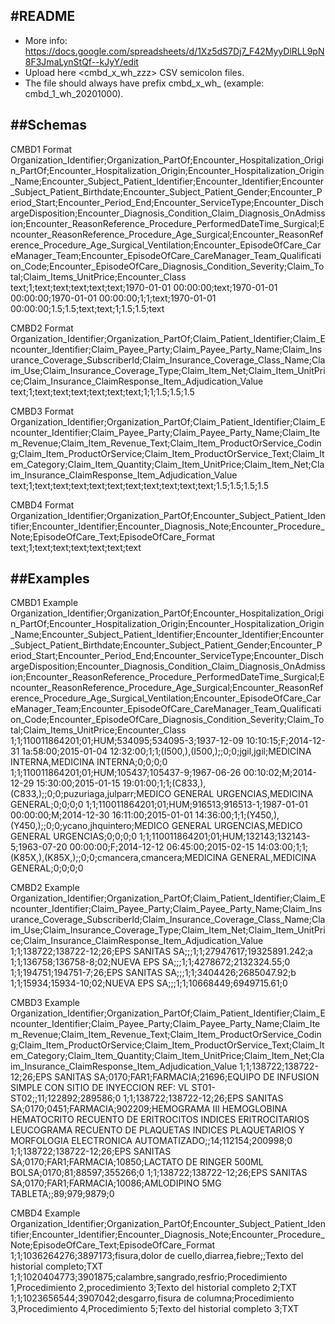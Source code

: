 #README
-------

- More info: https://docs.google.com/spreadsheets/d/1Xz5dS7Dj7_F42MyyDlRLL9pN8F3JmaLynStQf--kJyY/edit
- Upload here <cmbd_x_wh_zzz> CSV semicolon files. 
- The file should always have prefix cmbd_x_wh_ (example: cmbd_1_wh_20201000).

##Schemas
---------

CMBD1 Format
Organization_Identifier;Organization_PartOf;Encounter_Hospitalization_Origin_PartOf;Encounter_Hospitalization_Origin;Encounter_Hospitalization_Origin_Name;Encounter_Subject_Patient_Identifier;Encounter_Identifier;Encounter_Subject_Patient_Birthdate;Encounter_Subject_Patient_Gender;Encounter_Period_Start;Encounter_Period_End;Encounter_ServiceType;Encounter_DischargeDisposition;Encounter_Diagnosis_Condition_Claim_Diagnosis_OnAdmission;Encounter_ReasonReference_Procedure_PerformedDateTime_Surgical;Encounter_ReasonReference_Procedure_Age_Surgical;Encounter_ReasonReference_Procedure_Age_Surgical_Ventilation;Encounter_EpisodeOfCare_CareManager_Team;Encounter_EpisodeOfCare_CareManager_Team_Qualification_Code;Encounter_EpisodeOfCare_Diagnosis_Condition_Severity;Claim_Total;Claim_Items_UnitPrice;Encounter_Class
text;1;text;text;text;text;text;1970-01-01 00:00:00;text;1970-01-01 00:00:00;1970-01-01 00:00:00;1;1;text;1970-01-01 00:00:00;1.5;1.5;text;text;1;1.5;1.5;text

CMBD2 Format
Organization_Identifier;Organization_PartOf;Claim_Patient_Identifier;Claim_Encounter_Identifier;Claim_Payee_Party;Claim_Payee_Party_Name;Claim_Insurance_Coverage_SubscriberId;Claim_Insurance_Coverage_Class_Name;Claim_Use;Claim_Insurance_Coverage_Type;Claim_Item_Net;Claim_Item_UnitPrice;Claim_Insurance_ClaimResponse_Item_Adjudication_Value
text;1;text;text;text;text;text;text;1;1;1.5;1.5;1.5

CMBD3 Format 
Organization_Identifier;Organization_PartOf;Claim_Patient_Identifier;Claim_Encounter_Identifier;Claim_Payee_Party;Claim_Payee_Party_Name;Claim_Item_Revenue;Claim_Item_Revenue_Text;Claim_Item_ProductOrService_Coding;Claim_Item_ProductOrService;Claim_Item_ProductOrService_Text;Claim_Item_Category;Claim_Item_Quantity;Claim_Item_UnitPrice;Claim_Item_Net;Claim_Insurance_ClaimResponse_Item_Adjudication_Value
text;1;text;text;text;text;text;text;text;text;text;text;1.5;1.5;1.5;1.5

CMBD4 Format
Organization_Identifier;Organization_PartOf;Encounter_Subject_Patient_Identifier;Encounter_Identifier;Encounter_Diagnosis_Note;Encounter_Procedure_Note;EpisodeOfCare_Text;EpisodeOfCare_Format
text;1;text;text;text;text;text;text

##Examples
----------

CMBD1 Example
Organization_Identifier;Organization_PartOf;Encounter_Hospitalization_Origin_PartOf;Encounter_Hospitalization_Origin;Encounter_Hospitalization_Origin_Name;Encounter_Subject_Patient_Identifier;Encounter_Identifier;Encounter_Subject_Patient_Birthdate;Encounter_Subject_Patient_Gender;Encounter_Period_Start;Encounter_Period_End;Encounter_ServiceType;Encounter_DischargeDisposition;Encounter_Diagnosis_Condition_Claim_Diagnosis_OnAdmission;Encounter_ReasonReference_Procedure_PerformedDateTime_Surgical;Encounter_ReasonReference_Procedure_Age_Surgical;Encounter_ReasonReference_Procedure_Age_Surgical_Ventilation;Encounter_EpisodeOfCare_CareManager_Team;Encounter_EpisodeOfCare_CareManager_Team_Qualification_Code;Encounter_EpisodeOfCare_Diagnosis_Condition_Severity;Claim_Total;Claim_Items_UnitPrice;Encounter_Class
1;1;110011864201;01;HUM;534095;534095-3;1937-12-09 10:10:15;F;2014-12-31 1a:58:00;2015-01-04 12:32:00;1;1;(I500,),(I500,);;0;0;jgil,jgil;MEDICINA INTERNA,MEDICINA INTERNA;0;0;0;0
1;1;110011864201;01;HUM;105437;105437-9;1967-06-26 00:10:02;M;2014-12-29 15:30:00;2015-01-15 19:01:00;1;1;(C833,),(C833,);;0;0;puzuriaga,julparr;MEDICO GENERAL URGENCIAS,MEDICINA GENERAL;0;0;0;0
1;1;110011864201;01;HUM;916513;916513-1;1987-01-01 00:00:00;M;2014-12-30 16:11:00;2015-01-01 14:36:00;1;1;(Y450,),(Y450,);;0;0;ycano,jhquintero;MEDICO GENERAL URGENCIAS,MEDICO GENERAL URGENCIAS;0;0;0;0
1;1;110011864201;01;HUM;132143;132143-5;1963-07-20 00:00:00;F;2014-12-12 06:45:00;2015-02-15 14:03:00;1;1;(K85X,),(K85X,);;0;0;cmancera,cmancera;MEDICINA GENERAL,MEDICINA GENERAL;0;0;0;0

CMBD2 Example
Organization_Identifier;Organization_PartOf;Claim_Patient_Identifier;Claim_Encounter_Identifier;Claim_Payee_Party;Claim_Payee_Party_Name;Claim_Insurance_Coverage_SubscriberId;Claim_Insurance_Coverage_Class_Name;Claim_Use;Claim_Insurance_Coverage_Type;Claim_Item_Net;Claim_Item_UnitPrice;Claim_Insurance_ClaimResponse_Item_Adjudication_Value
1;1;138722;138722-12;26;EPS SANITAS SA;;;1;1;27947617;19325891.242;a
1;1;136758;136758-8;02;NUEVA EPS SA;;;1;1;4278672;2132324.55;0
1;1;194751;194751-7;26;EPS SANITAS SA;;;1;1;3404426;2685047.92;b
1;1;15934;15934-10;02;NUEVA EPS SA;;;1;1;10668449;6949715.61;0

CMBD3 Example
Organization_Identifier;Organization_PartOf;Claim_Patient_Identifier;Claim_Encounter_Identifier;Claim_Payee_Party;Claim_Payee_Party_Name;Claim_Item_Revenue;Claim_Item_Revenue_Text;Claim_Item_ProductOrService_Coding;Claim_Item_ProductOrService;Claim_Item_ProductOrService_Text;Claim_Item_Category;Claim_Item_Quantity;Claim_Item_UnitPrice;Claim_Item_Net;Claim_Insurance_ClaimResponse_Item_Adjudication_Value
1;1;138722;138722-12;26;EPS SANITAS SA;0170;FAR1;FARMACIA;21696;EQUIPO DE INFUSION SIMPLE CON SITIO DE  INYECCION REF: VL ST01-ST02;;11;122892;289586;0
1;1;138722;138722-12;26;EPS SANITAS SA;0170;0451;FARMACIA;902209;HEMOGRAMA III  HEMOGLOBINA HEMATOCRITO RECUENTO DE ERITROCITOS INDICES ERITROCITARIOS LEUCOGRAMA RECUENTO DE PLAQUETAS INDICES PLAQUETARIOS Y MORFOLOGIA ELECTRONICA  AUTOMATIZADO;;14;112154;200998;0
1;1;138722;138722-12;26;EPS SANITAS SA;0170;FAR1;FARMACIA;10850;LACTATO DE RINGER 500ML BOLSA;0170;81;88597;355266;0
1;1;138722;138722-12;26;EPS SANITAS SA;0170;FAR1;FARMACIA;10086;AMLODIPINO 5MG TABLETA;;89;979;9879;0

CMBD4 Example
Organization_Identifier;Organization_PartOf;Encounter_Subject_Patient_Identifier;Encounter_Identifier;Encounter_Diagnosis_Note;Encounter_Procedure_Note;EpisodeOfCare_Text;EpisodeOfCare_Format
1;1;1036264276;3897173;fisura,dolor de cuello,diarrea,fiebre;;Texto del historial completo;TXT
1;1;1020404773;3901875;calambre,sangrado,resfrio;Procedimiento 1,Procedimiento 2,procedimiento 3;Texto del historial completo 2;TXT
1;1;1023656544;3907042;desgarro,fisura de columna;Procedimiento 3,Procedimiento 4,Procedimiento 5;Texto del historial completo 3;TXT